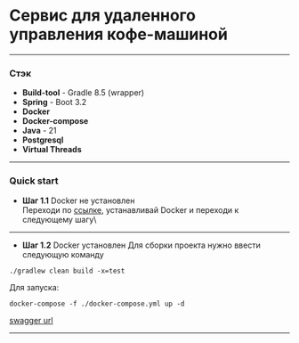 # Сервис для удаленного управления кофе-машиной
***
### Стэк
* **Build-tool** - Gradle 8.5 (wrapper)
* **Spring** - Boot 3.2
* **Docker**
* **Docker-compose**
* **Java** - 21
* **Postgresql**
* **Virtual Threads**
***
### Quick start
* **Шаг 1.1** Docker не установлен\
  Переходи по [ссылке](https://www.docker.com/products/docker-desktop/), устанавливай Docker и переходи к следующему шагу\

***
* **Шаг 1.2** Docker установлен
  Для сборки проекта нужно ввести следующую команду
```shell
./gradlew clean build -x=test
```
Для запуска:
```shell
docker-compose -f ./docker-compose.yml up -d
```
[swagger url](http://localhost/swagger-ui/index.html)
***

